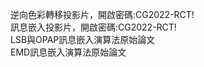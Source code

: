  逆向色彩轉移投影片，開啟密碼:CG2022-RCT!<br>
 訊息嵌入投影片，開啟密碼:CG2022-RCT!<br>
 LSB與OPAP訊息嵌入演算法原始論文<br>
 EMD訊息嵌入演算法原始論文<br>
